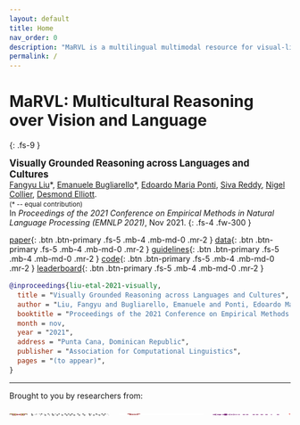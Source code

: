 ```yaml
---
layout: default
title: Home
nav_order: 0
description: "MaRVL is a multilingual multimodal resource for visual-linguistic reasoning."
permalink: /
---
```


# **MaRVL**: **M**ulticultur**a**l **R**easoning over **V**ision and **L**anguage 
{: .fs-9 }


<big>**Visually Grounded Reasoning across Languages and Cultures**</big><br>
[Fangyu Liu](http://fangyuliu.me/about.html)\*, [Emanuele Bugliarello](https://e-bug.github.io)\*, [Edoardo Maria Ponti](https://ducdauge.github.io), [Siva Reddy](https://sivareddy.in), [Nigel Collier](https://sites.google.com/site/nhcollier/), [Desmond Elliott](https://elliottd.github.io). <br>
<small>(\* -- equal contribution)</small> <br>
In *Proceedings of the 2021 Conference on Empirical Methods in Natural Language Processing (EMNLP 2021)*, Nov 2021.
{: .fs-4 .fw-300 }

[paper](/media/paper-compressed.pdf){: .btn .btn-primary .fs-5 .mb-4 .mb-md-0 .mr-2 } 
[data](/download){: .btn .btn-primary .fs-5 .mb-4 .mb-md-0 .mr-2 } 
[guidelines](https://github.com/marvl-challenge/marvl-guidelines){: .btn .btn-primary .fs-5 .mb-4 .mb-md-0 .mr-2 } 
[code](https://github.com/marvl-challenge/marvl-code){: .btn .btn-primary .fs-5 .mb-4 .mb-md-0 .mr-2 } 
[leaderboard](){: .btn .btn-primary .fs-5 .mb-4 .mb-md-0 .mr-2 } 

```bibtex
@inproceedings{liu-etal-2021-visually,
  title = "Visually Grounded Reasoning across Languages and Cultures",
  author = "Liu, Fangyu and Bugliarello, Emanuele and Ponti, Edoardo Maria and Reddy, Siva and Collier, Nigel and Elliott, Desmond",
  booktitle = "Proceedings of the 2021 Conference on Empirical Methods in Natural Language Processing (EMNLP)",
  month = nov,
  year = "2021",
  address = "Punta Cana, Dominican Republic",
  publisher = "Association for Computational Linguistics",
  pages = "(to appear)",
}
```

---

Brought to you by researchers from:<br>
<pre>
<img src="/media/logos/university-of-cambridge-logo.png" height="3" width="180">  <img src="/media/logos/copenhagen.png" height="3" width="150">  <img src="/media/logos/mila-purple.png" height="3" width="120">  <img src="/media/logos/mcgill-logo.png" height="3" width="130">
</pre>
